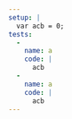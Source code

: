 ```yaml
---
setup: |
  var acb = 0;
tests:
  -
    name: a
    code: |
      acb
  -
    name: a
    code: |
      acb
---
```


